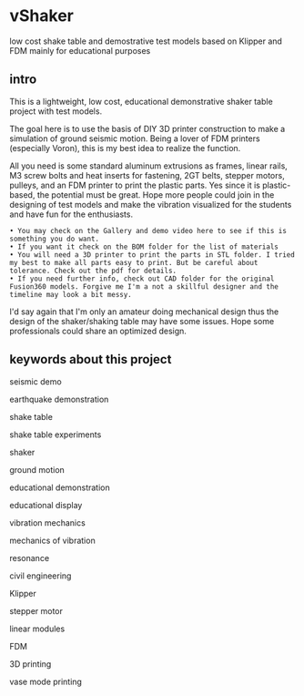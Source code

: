 # vShaker
low cost shake table and demostrative test models based on Klipper and FDM mainly for educational purposes

## intro
This is a lightweight, low cost, educational demonstrative shaker table project with test models. 

The goal here is to use the basis of DIY 3D printer construction to make a simulation of ground seismic motion. Being a lover of FDM printers (especially Voron), this is my best idea to realize the function. 

All you need is some standard aluminum extrusions as frames, linear rails, M3 screw bolts and heat inserts for fastening, 2GT belts, stepper motors, pulleys, and an FDM printer to print the plastic parts. Yes since it is plastic-based, the potential must be great. Hope more people could join in the designing of test models and make the vibration visualized for the students and have fun for the enthusiasts. 

	• You may check on the Gallery and demo video here to see if this is something you do want. 
	• If you want it check on the BOM folder for the list of materials
	• You will need a 3D printer to print the parts in STL folder. I tried my best to make all parts easy to print. But be careful about tolerance. Check out the pdf for details. 
	• If you need further info, check out CAD folder for the original Fusion360 models. Forgive me I'm a not a skillful designer and the timeline may look a bit messy. 

I'd say again that I'm only an amateur doing mechanical design thus the design of the shaker/shaking table may have some issues. Hope some professionals could share an optimized design. 

## keywords about this project
seismic demo

earthquake demonstration

shake table

shake table experiments

shaker

ground motion

educational demonstration

educational display

vibration mechanics

mechanics of vibration

resonance

civil engineering


Klipper

stepper motor

linear modules

FDM

3D printing

vase mode printing
